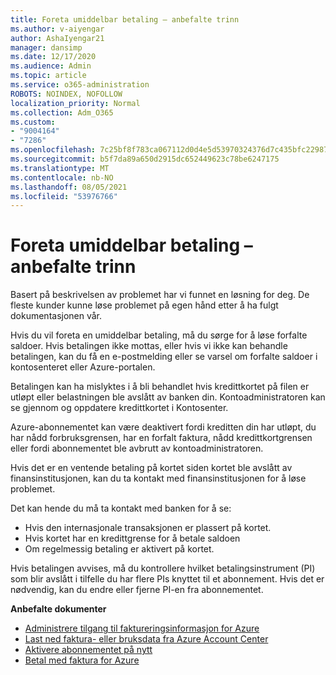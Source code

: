 ```yaml
---
title: Foreta umiddelbar betaling – anbefalte trinn
ms.author: v-aiyengar
author: AshaIyengar21
manager: dansimp
ms.date: 12/17/2020
ms.audience: Admin
ms.topic: article
ms.service: o365-administration
ROBOTS: NOINDEX, NOFOLLOW
localization_priority: Normal
ms.collection: Adm_O365
ms.custom:
- "9004164"
- "7286"
ms.openlocfilehash: 7c25bf8f783ca067112d0d4e5d53970324376d7c435bfc22987508edc03f9e02
ms.sourcegitcommit: b5f7da89a650d2915dc652449623c78be6247175
ms.translationtype: MT
ms.contentlocale: nb-NO
ms.lasthandoff: 08/05/2021
ms.locfileid: "53976766"
---
```

# <a name="make-immediate-payment---recommended-steps"></a>Foreta umiddelbar betaling – anbefalte trinn

Basert på beskrivelsen av problemet har vi funnet en løsning for deg. De fleste kunder kunne løse problemet på egen hånd etter å ha fulgt dokumentasjonen vår.

Hvis du vil foreta en umiddelbar betaling, må du sørge for å løse forfalte saldoer. Hvis betalingen ikke mottas, eller hvis vi ikke kan behandle betalingen, kan du få en e-postmelding eller se varsel om forfalte saldoer i kontosenteret eller Azure-portalen. 

Betalingen kan ha mislyktes i å bli behandlet hvis kredittkortet på filen er utløpt eller belastningen ble avslått av banken din. Kontoadministratoren kan se gjennom og oppdatere kredittkortet i Kontosenter. 

Azure-abonnementet kan være deaktivert fordi kreditten din har utløpt, du har nådd forbruksgrensen, har en forfalt faktura, nådd kredittkortgrensen eller fordi abonnementet ble avbrutt av kontoadministratoren.  

Hvis det er en ventende betaling på kortet siden kortet ble avslått av finansinstitusjonen, kan du ta kontakt med finansinstitusjonen for å løse problemet.  

Det kan hende du må ta kontakt med banken for å se:

- Hvis den internasjonale transaksjonen er plassert på kortet. 
- Hvis kortet har en kredittgrense for å betale saldoen 
- Om regelmessig betaling er aktivert på kortet. 

Hvis betalingen avvises, må du kontrollere hvilket betalingsinstrument (PI) som blir avslått i tilfelle du har flere PIs knyttet til et abonnement. Hvis det er nødvendig, kan du endre eller fjerne PI-en fra abonnementet. 

**Anbefalte dokumenter** 

- [Administrere tilgang til faktureringsinformasjon for Azure](https://docs.microsoft.com/azure/billing/billing-manage-access?WT.mc_id=Portal-Microsoft_Azure_Support)
- [Last ned faktura- eller bruksdata fra Azure Account Center](https://docs.microsoft.com/azure/billing/billing-download-azure-invoice-daily-usage-date?WT.mc_id=Portal-Microsoft_Azure_Support)
- [Aktivere abonnementet på nytt](https://docs.microsoft.com/azure/billing/billing-subscription-become-disable?WT.mc_id=Portal-Microsoft_Azure_Support)
- [Betal med faktura for Azure](https://docs.microsoft.com/azure/cost-management-billing/manage/pay-by-invoice) 